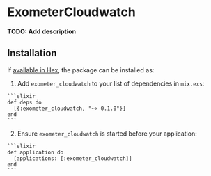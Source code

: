 # ExometerCloudwatch

**TODO: Add description**

## Installation

If [available in Hex](https://hex.pm/docs/publish), the package can be installed as:

  1. Add `exometer_cloudwatch` to your list of dependencies in `mix.exs`:

    ```elixir
    def deps do
      [{:exometer_cloudwatch, "~> 0.1.0"}]
    end
    ```

  2. Ensure `exometer_cloudwatch` is started before your application:

    ```elixir
    def application do
      [applications: [:exometer_cloudwatch]]
    end
    ```

